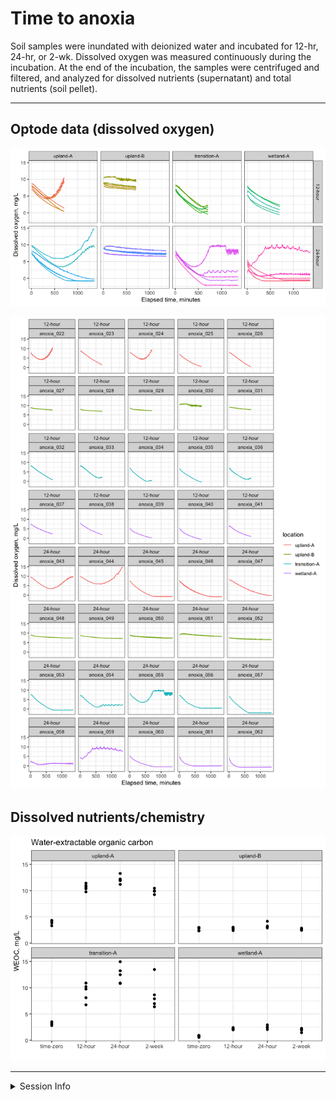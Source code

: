 Time to anoxia
================

Soil samples were inundated with deionized water and incubated for
12-hr, 24-hr, or 2-wk. Dissolved oxygen was measured continuously during
the incubation. At the end of the incubation, the samples were
centrifuged and filtered, and analyzed for dissolved nutrients
(supernatant) and total nutrients (soil pellet).

------------------------------------------------------------------------

## Optode data (dissolved oxygen)

![](anoxia_report_files/figure-gfm/unnamed-chunk-1-1.png)<!-- -->

![](anoxia_report_files/figure-gfm/unnamed-chunk-2-1.png)<!-- -->

## Dissolved nutrients/chemistry

![](anoxia_report_files/figure-gfm/unnamed-chunk-3-1.png)<!-- -->

------------------------------------------------------------------------

<details>
<summary>
Session Info
</summary>

Date run: 2022-08-09

    ## R version 4.2.1 (2022-06-23)
    ## Platform: x86_64-apple-darwin17.0 (64-bit)
    ## Running under: macOS Catalina 10.15.7
    ## 
    ## Matrix products: default
    ## BLAS:   /Library/Frameworks/R.framework/Versions/4.2/Resources/lib/libRblas.0.dylib
    ## LAPACK: /Library/Frameworks/R.framework/Versions/4.2/Resources/lib/libRlapack.dylib
    ## 
    ## locale:
    ## [1] en_US.UTF-8/en_US.UTF-8/en_US.UTF-8/C/en_US.UTF-8/en_US.UTF-8
    ## 
    ## attached base packages:
    ## [1] stats     graphics  grDevices utils     datasets  methods   base     
    ## 
    ## other attached packages:
    ##  [1] googlesheets4_1.0.0 forcats_0.5.1       stringr_1.4.0      
    ##  [4] dplyr_1.0.9         purrr_0.3.4         readr_2.1.2        
    ##  [7] tidyr_1.2.0         tibble_3.1.8        ggplot2_3.3.6      
    ## [10] tidyverse_1.3.2     tarchetypes_0.6.0   targets_0.12.1     
    ## 
    ## loaded via a namespace (and not attached):
    ##  [1] lubridate_1.8.0   ps_1.7.1          assertthat_0.2.1  digest_0.6.29    
    ##  [5] utf8_1.2.2        R6_2.5.1          cellranger_1.1.0  backports_1.4.1  
    ##  [9] reprex_2.0.1      evaluate_0.15     highr_0.9         httr_1.4.3       
    ## [13] pillar_1.8.0      rlang_1.0.4       curl_4.3.2        readxl_1.4.0     
    ## [17] rstudioapi_0.13   data.table_1.14.2 callr_3.7.1       rmarkdown_2.14   
    ## [21] labeling_0.4.2    googledrive_2.0.0 igraph_1.3.4      munsell_0.5.0    
    ## [25] broom_1.0.0       compiler_4.2.1    modelr_0.1.8      xfun_0.31        
    ## [29] pkgconfig_2.0.3   askpass_1.1       htmltools_0.5.3   openssl_2.0.2    
    ## [33] tidyselect_1.1.2  codetools_0.2-18  fansi_1.0.3       crayon_1.5.1     
    ## [37] tzdb_0.3.0        dbplyr_2.2.1      withr_2.5.0       rappdirs_0.3.3   
    ## [41] grid_4.2.1        jsonlite_1.8.0    gtable_0.3.0      lifecycle_1.0.1  
    ## [45] DBI_1.1.3         magrittr_2.0.3    scales_1.2.0      cli_3.3.0        
    ## [49] stringi_1.7.8     farver_2.1.1      fs_1.5.2          xml2_1.3.3       
    ## [53] ellipsis_0.3.2    generics_0.1.3    vctrs_0.4.1       tools_4.2.1      
    ## [57] glue_1.6.2        hms_1.1.1         fastmap_1.1.0     processx_3.7.0   
    ## [61] yaml_2.3.5        colorspace_2.0-3  gargle_1.2.0      base64url_1.4    
    ## [65] rvest_1.0.2       knitr_1.39        haven_2.5.0

</details>
